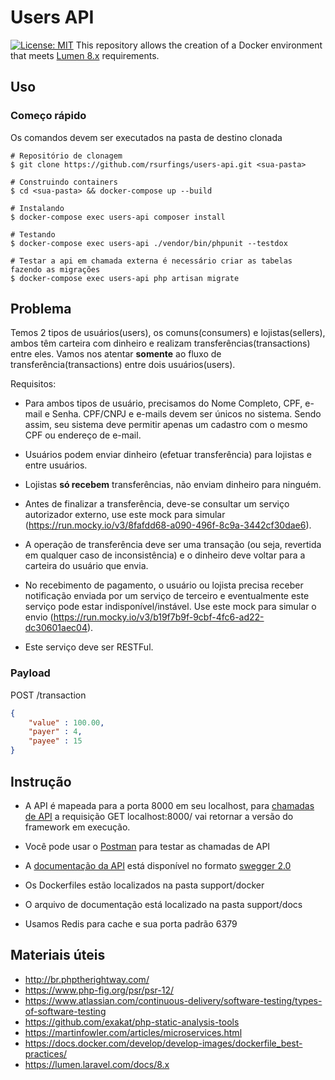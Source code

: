 # Users API
[![License: MIT](https://img.shields.io/badge/License-MIT-blue.svg)](https://opensource.org/licenses/MIT)
This repository allows the creation of a Docker environment that meets
[Lumen 8.x](https://lumen.laravel.com/docs/8.x#server-requirements) requirements.

## Uso
### Começo rápido
Os comandos devem ser executados na pasta de destino clonada

```
# Repositório de clonagem
$ git clone https://github.com/rsurfings/users-api.git <sua-pasta>
```

```
# Construindo containers
$ cd <sua-pasta> && docker-compose up --build
```

```
# Instalando
$ docker-compose exec users-api composer install
```

```
# Testando
$ docker-compose exec users-api ./vendor/bin/phpunit --testdox
```

```
# Testar a api em chamada externa é necessário criar as tabelas fazendo as migrações
$ docker-compose exec users-api php artisan migrate
```

## Problema

Temos 2 tipos de usuários(users), os comuns(consumers) e lojistas(sellers), ambos têm carteira com dinheiro e realizam transferências(transactions) entre eles. Vamos nos atentar **somente** ao fluxo de transferência(transactions) entre dois usuários(users).

Requisitos:

- Para ambos tipos de usuário, precisamos do Nome Completo, CPF, e-mail e Senha. CPF/CNPJ e e-mails devem ser únicos no sistema. Sendo assim, seu sistema deve permitir apenas um cadastro com o mesmo CPF ou endereço de e-mail.

- Usuários podem enviar dinheiro (efetuar transferência) para lojistas e entre usuários. 

- Lojistas **só recebem** transferências, não enviam dinheiro para ninguém.

- Antes de finalizar a transferência, deve-se consultar um serviço autorizador externo, use este mock para simular (https://run.mocky.io/v3/8fafdd68-a090-496f-8c9a-3442cf30dae6).

- A operação de transferência deve ser uma transação (ou seja, revertida em qualquer caso de inconsistência) e o dinheiro deve voltar para a carteira do usuário que envia. 

- No recebimento de pagamento, o usuário ou lojista precisa receber notificação enviada por um serviço de terceiro e eventualmente este serviço pode estar indisponível/instável. Use este mock para simular o envio (https://run.mocky.io/v3/b19f7b9f-9cbf-4fc6-ad22-dc30601aec04).

- Este serviço deve ser RESTFul.

### Payload

POST /transaction

```json
{
    "value" : 100.00,
    "payer" : 4,
    "payee" : 15
}
```

## Instrução

- A API é mapeada para a porta 8000 em seu localhost, para [chamadas de API](http://localhost:8000) a requisição GET localhost:8000/ vai retornar a versão do framework em execução.

- Você pode usar o [Postman](https://www.postman.com/downloads) para testar as chamadas de API

- A [documentação da API](http://localhost:8001) está disponível no formato [swegger 2.0](https://swagger.io/tools/swagger-editor)

- Os Dockerfiles estão localizados na pasta support/docker

- O arquivo de documentação está localizado na pasta support/docs

- Usamos Redis para cache e sua porta padrão 6379

## Materiais úteis
- http://br.phptherightway.com/
- https://www.php-fig.org/psr/psr-12/
- https://www.atlassian.com/continuous-delivery/software-testing/types-of-software-testing
- https://github.com/exakat/php-static-analysis-tools
- https://martinfowler.com/articles/microservices.html
- https://docs.docker.com/develop/develop-images/dockerfile_best-practices/
- https://lumen.laravel.com/docs/8.x
